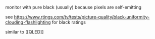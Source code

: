 monitor with pure black (usually) because pixels are self-emitting

see https://www.rtings.com/tv/tests/picture-quality/black-uniformity-clouding-flashlighting for black ratings 

similar to [[QLED]] 